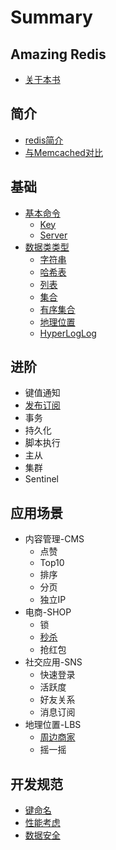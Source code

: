 # Summary

## Amazing Redis

* [关于本书](README.md)

## 简介

* [redis简介](ru-men/shi-yao-shi-redis.md)
* [与Memcached对比](ru-men/redisyou-shi-yao-you-shi.md)

## 基础

* [基本命令](ru-men/ji-ben-ming-ling.md)
  * [Key](ru-men/ji-ben-ming-ling/key.md)
  * [Server](ru-men/ji-ben-ming-ling/s.md)
* [数据类类型](ru-men/shu-ju-lei-lei-xing.md)
  * [字符串](zi-fu-chuan.md)
  * [哈希表](ha-xi-biao.md)
  * [列表](lian-biao.md)
  * [集合](ji-he.md)
  * [有序集合](you-xu-ji-he.md)
  * [地理位置](di-li-wei-zhi.md)
  * [HyperLogLog](hyperloglog.md)

## 进阶

* 键值通知
* [发布订阅](te-xing/fa-bu-ding-yue.md)
* 事务
* 持久化
* 脚本执行
* 主从
* 集群
* Sentinel

## 应用场景

* 内容管理-CMS
  * 点赞
  * Top10
  * 排序
  * 分页
  * 独立IP
* 电商-SHOP
  * 锁
  * [秒杀](ying-yong-chang-jing/miao-sha.md)
  * 抢红包
* 社交应用-SNS
  * 快速登录
  * 活跃度
  * 好友关系
  * 消息订阅
* 地理位置-LBS
  * [周边商家](sheng-huo-fu-wu.md)
  * 摇一摇

## 开发规范

* [键命名](kai-fa-gui-fan/keyming-ming.md)
* [性能考虑](kai-fa-gui-fan/xing-neng-kao-lv.md)
* [数据安全](kai-fa-gui-fan/shu-ju-an-quan.md)

